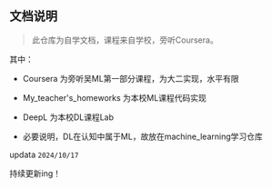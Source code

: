 ## 文档说明

> 此仓库为自学文档，课程来自学校，旁听Coursera。

其中：

- Coursera 为旁听吴ML第一部分课程，为大二实现，水平有限

- My_teacher's_homeworks 为本校ML课程代码实现

- DeepL 为本校DL课程Lab

- 必要说明，DL在认知中属于ML，故放在machine_learning学习仓库

updata `2024/10/17`

持续更新ing！




